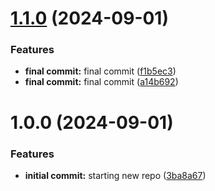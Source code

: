 # [1.1.0](https://github.com/luvsscorpius/form-multistep-react/compare/v1.0.0...v1.1.0) (2024-09-01)


### Features

* **final commit:** final commit ([f1b5ec3](https://github.com/luvsscorpius/form-multistep-react/commit/f1b5ec377debdf06c573a7ee9c675b7ef45ea548))
* **final commit:** final commit ([a14b692](https://github.com/luvsscorpius/form-multistep-react/commit/a14b6920a78050078b658264b0d9cbbf37eb37e5))

# 1.0.0 (2024-09-01)


### Features

* **initial commit:** starting new repo ([3ba8a67](https://github.com/luvsscorpius/form-multistep-react/commit/3ba8a6728c8aa9a07997725a275910e892570bcb))
